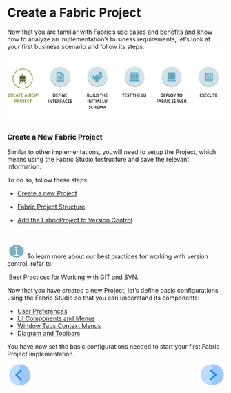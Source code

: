 #  Create a Fabric Project

Now that you are familiar with Fabric’s use cases and benefits and know how to analyze an implementation’s business requirements, let’s look at your first business scenario and follow its steps: ![](/academy/03_fabric_basic_LU/images/fabric_main_flow_02.png)                                               

### Create a New Fabric Project

Similar to other implementations, youwill need to setup the Project, which means using the Fabric Studio tostructure and save the relevant information.

To do so, follow these steps:

- [Create a new Project](/articles/04_fabric_studio/05_creating_a_new_project.md)

- [Fabric Project Structure](/articles/04_fabric_studio/08_fabric_project_tree.md)

- [Add the FabricProject to Version Control](/articles/04_fabric_studio/06_adding_fabric_projects_to_version_control.md)  

  ​

![](/academy/03_fabric_basic_LU/images/information.png) To learn more about our best practices for working with version control, refer to: 

​       	    [Best Practices for Working with GIT and SVN](/articles/04_fabric_studio/07_best_practices_for_working_with_GIT_and_SVN.md).



Now that you have created a new Project, let’s define basic configurations using the Fabric Studio so that you can understand its components:

- [User Preferences](/articles/04_fabric_studio/04_user_preferences.md)
- [UI Components and Menus](/articles/04_fabric_studio/01_UI_components_and_menus.md)
- [Window Tabs Context Menus](/articles/04_fabric_studio/02_window_tab_context_menu.md)
- [Diagram and Toolbars](/articles/04_fabric_studio/03_diagram_and_toolbars.md)

 

You have now set the basic configurations needed to start your first Fabric Project implementation. 

[![Previous](/articles/images/Previous.png)](/academy/03_fabric_basic_LU/01_Fabric_main_flow_overview.md)[<img align="right" width="60" height="54" src="/articles/images/Next.png">](/articles/03_logical_units/03_LU_schema_window.md)


